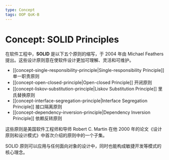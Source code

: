 ```yaml
---
type: Concept
tags: OOP QoK-B
---
```


# Concept: SOLID Principles

在软件工程中，**SOLID** 是以下五个原则的缩写，于 2004 年由 Michael Feathers 提出。这些设计原则意在使软件设计更加可理解、灵活和可维护。

- [[concept-single-responsibility-principle|Single-responsibility Principle]] 单一职责原则
- [[concept-open-closed-principle|Open-closed Principle]] 开闭原则
- [[concept-liskov-substitution-principle|Liskov Substitution Principle]] 里氏替换原则
- [[concept-interface-segregation-principle|Interface Segregation Principle]] 接口隔离原则
- [[concept-dependency-inversion-principle|Dependency Inversion Principle]] 依赖反转原则

这些原则是美国软件工程师和导师 Robert C. Martin 在他 2000 年的论文《设计原则和设计模式》中首次介绍的原则中的一个子集。

SOLID 原则可以应用与任何面向对象的设计中，同时也能构成敏捷开发等模式的核心理念。

